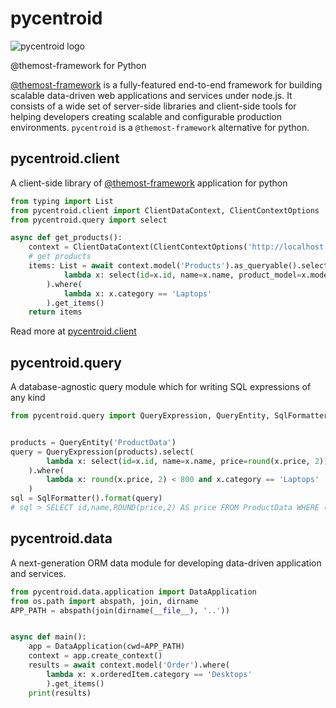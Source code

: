 
# pycentroid

![pycentroid logo](https://avatars.githubusercontent.com/u/131147072?s=200&v=4)

@themost-framework for Python

[@themost-framework](https://github.com/themost-framework) is a fully-featured end-to-end framework for building scalable data-driven web applications and services under node.js. It consists of a wide set of server-side libraries and client-side tools for helping developers creating scalable and configurable production environments. `pycentroid` is a `@themost-framework` alternative for python.

## pycentroid.client

A client-side library of [@themost-framework](https://github.com/themost-framework) application for python

```python
from typing import List
from pycentroid.client import ClientDataContext, ClientContextOptions
from pycentroid.query import select

async def get_products():
    context = ClientDataContext(ClientContextOptions('http://localhost:3000/api/'))
    # get products
    items: List = await context.model('Products').as_queryable().select(
            lambda x: select(id=x.id, name=x.name, product_model=x.model,)
        ).where(
            lambda x: x.category == 'Laptops'
        ).get_items()
    return items
```

Read more at [pycentroid.client](./pycentroid/client/README.md)

## pycentroid.query

A database-agnostic query module which for writing SQL expressions of any kind

```python
from pycentroid.query import QueryExpression, QueryEntity, SqlFormatter, select


products = QueryEntity('ProductData')
query = QueryExpression(products).select(
        lambda x: select(id=x.id, name=x.name, price=round(x.price, 2))
    ).where(
        lambda x: round(x.price, 2) < 800 and x.category == 'Laptops'
    )
sql = SqlFormatter().format(query)
# sql > SELECT id,name,ROUND(price,2) AS price FROM ProductData WHERE ((ROUND(price,2)<800) AND (category='Laptops'))
```

## pycentroid.data

A next-generation ORM data module for developing data-driven application and services.

```python
from pycentroid.data.application import DataApplication
from os.path import abspath, join, dirname
APP_PATH = abspath(join(dirname(__file__), '..'))


async def main():
    app = DataApplication(cwd=APP_PATH)
    context = app.create_context()
    results = await context.model('Order').where(
        lambda x: x.orderedItem.category == 'Desktops'
        ).get_items()
    print(results)
```


